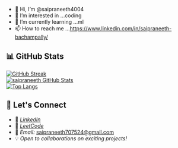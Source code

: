 - 👋 Hi, I’m @saipraneeth4004
- 👀 I’m interested in ...coding
- 🌱 I’m currently learning ...ml
- 📫 How to reach me ...https://www.linkedin.com/in/saipraneeth-bachampally/


<!---
saipraneeth4004/saipraneeth4004 is a ✨ special ✨ repository because its `README.md` (this file) appears on your GitHub profile.
You can click the Preview link to take a look at your changes.
--->
## 📊 GitHub Stats  
[![GitHub Streak](https://streak-stats.demolab.com?user=saipraneeth4004&theme=tokyonight)](https://git.io/streak-stats)  
[![saipraneeth GitHub Stats](https://github-readme-stats.vercel.app/api?username=saipraneeth4004&show_icons=true&theme=radical)](https://github.com/saipraneeth4004/)  
[![Top Langs](https://github-readme-stats.vercel.app/api/top-langs/?username=saipraneeth4004&layout=compact&theme=tokyonight)](https://github.com/saipraneeth4004/)


## 🤝 Let's Connect  
- 🔗 *[LinkedIn](https://www.linkedin.com/in/saipraneeth-bachampally/)*  
- 🔢 *[LeetCode](https://leetcode.com/u/klu2300031549/)*  
- 📧 *Email:* saipraneeth707524@gmail.com
- 💡 *Open to collaborations on exciting projects!*
